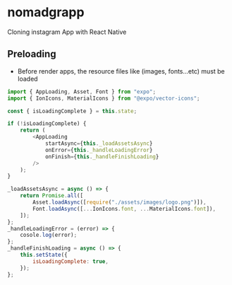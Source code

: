 # nomadgrapp

Cloning instagram App with React Native

## Preloading

*   Before render apps, the resource files like (images, fonts...etc) must be loaded

```js
import { AppLoading, Asset, Font } from "expo";
import { IonIcons, MaterialIcons } from "@expo/vector-icons";

const { isLoadingComplete } = this.state;

if (!isLoadingComplete) {
    return (
        <AppLoading
            startAsync={this._loadAssetsAsync}
            onError={this._handleLoadingError}
            onFinish={this._handleFinishLoading}
        />
    );
}

_loadAssetsAsync = async () => {
    return Promise.all([
        Asset.loadAsync([require("./assets/images/logo.png")]),
        Font.loadAsync([...IonIcons.font, ...MaterialIcons.font]),
    ]);
};
_handleLoadingError = (error) => {
    cosole.log(error);
};
_handleFinishLoading = async () => {
    this.setState({
        isLoadingComplete: true,
    });
};
```
